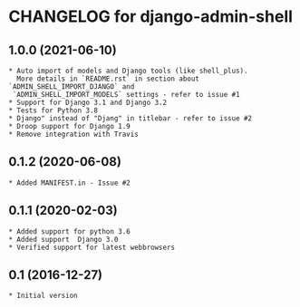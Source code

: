 # CHANGELOG for django-admin-shell

## 1.0.0 (2021-06-10)

    * Auto import of models and Django tools (like shell_plus).
      More details in `README.rst` in section about `ADMIN_SHELL_IMPORT_DJANGO` and
     `ADMIN_SHELL_IMPORT_MODELS` settings - refer to issue #1
    * Support for Django 3.1 and Django 3.2
    * Tests for Python 3.8
    * Django" instead of "Djang" in titlebar - refer to issue #2
    * Droop support for Django 1.9
    * Remove integration with Travis

## 0.1.2 (2020-06-08)

    * Added MANIFEST.in - Issue #2

## 0.1.1 (2020-02-03)

    * Added support for python 3.6
    * Added support  Django 3.0
    * Verified support for latest webbrowsers

## 0.1 (2016-12-27)

    * Initial version
